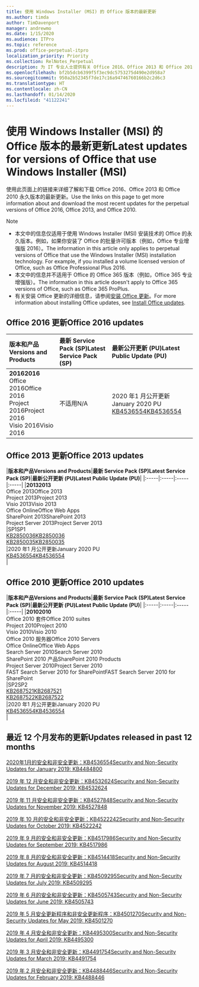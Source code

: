 ```yaml
---
title: 使用 Windows Installer (MSI) 的 Office 版本的最新更新
ms.author: timda
author: TimDavenport
manager: andrewmo
ms.date: 1/15/2020
ms.audience: ITPro
ms.topic: reference
ms.prod: office-perpetual-itpro
localization_priority: Priority
ms.collection: RelNotes_Perpetual
description: 为 IT 专业人士提供有关 Office 2016、Office 2013 和 Office 2010 永久版本的最新更新信息的链接
ms.openlocfilehash: bf2b5dcb6399f5f3ec9dc5753275d490e2d958a7
ms.sourcegitcommit: 950a2b52345f7de17c16a94746760166b2c2d6c3
ms.translationtype: HT
ms.contentlocale: zh-CN
ms.lasthandoff: 01/14/2020
ms.locfileid: "41122241"
---
```

# <a name="latest-updates-for-versions-of-office-that-use-windows-installer-msi"></a><span data-ttu-id="ffb12-103">使用 Windows Installer (MSI) 的 Office 版本的最新更新</span><span class="sxs-lookup"><span data-stu-id="ffb12-103">Latest updates for versions of Office that use Windows Installer (MSI)</span></span>

<span data-ttu-id="ffb12-104">使用此页面上的链接来详细了解和下载 Office 2016、Office 2013 和 Office 2010 永久版本的最新更新。</span><span class="sxs-lookup"><span data-stu-id="ffb12-104">Use the links on this page to get more information about and download the most recent updates for the perpetual versions of Office 2016, Office 2013, and Office 2010.</span></span>
  
 
> [!NOTE]
> - <span data-ttu-id="ffb12-p101">本文中的信息仅适用于使用 Windows Installer (MSI) 安装技术的 Office 的永久版本。例如，如果你安装了 Office 的批量许可版本（例如，Office 专业增强版 2016）。</span><span class="sxs-lookup"><span data-stu-id="ffb12-p101">The information in this article only applies to perpetual versions of Office that use the Windows Installer (MSI) installation technology. For example, if you installed a volume licensed version of Office, such as Office Professional Plus 2016.</span></span>
> - <span data-ttu-id="ffb12-107">本文中的信息并不适用于 Office 的 Office 365 版本（例如，Office 365 专业增强版）。</span><span class="sxs-lookup"><span data-stu-id="ffb12-107">The information in this article doesn't apply to Office 365 versions of Office, such as Office 365 ProPlus.</span></span>
> - <span data-ttu-id="ffb12-108">有关安装 Office 更新的详细信息，请参阅[安装 Office 更新](https://support.office.com/article/2ab296f3-7f03-43a2-8e50-46de917611c5)。</span><span class="sxs-lookup"><span data-stu-id="ffb12-108">For more information about installing Office updates, see [Install Office updates](https://support.office.com/article/2ab296f3-7f03-43a2-8e50-46de917611c5).</span></span> 


## <a name="office-2016-updates"></a><span data-ttu-id="ffb12-109">Office 2016 更新</span><span class="sxs-lookup"><span data-stu-id="ffb12-109">Office 2016 updates</span></span>

|<span data-ttu-id="ffb12-110">**版本和产品**</span><span class="sxs-lookup"><span data-stu-id="ffb12-110">**Versions and Products**</span></span>|<span data-ttu-id="ffb12-111">**最新 Service Pack (SP)**</span><span class="sxs-lookup"><span data-stu-id="ffb12-111">**Latest Service Pack (SP)**</span></span>|<span data-ttu-id="ffb12-112">**最新公开更新 (PU)**</span><span class="sxs-lookup"><span data-stu-id="ffb12-112">**Latest Public Update (PU)**</span></span>|
|:-----|:-----|:-----|
|<span data-ttu-id="ffb12-113">**2016**</span><span class="sxs-lookup"><span data-stu-id="ffb12-113">**2016**</span></span> <br/> <span data-ttu-id="ffb12-114">Office 2016</span><span class="sxs-lookup"><span data-stu-id="ffb12-114">Office 2016</span></span>  <br/> <span data-ttu-id="ffb12-115">Project 2016</span><span class="sxs-lookup"><span data-stu-id="ffb12-115">Project 2016</span></span>  <br/> <span data-ttu-id="ffb12-116">Visio 2016</span><span class="sxs-lookup"><span data-stu-id="ffb12-116">Visio 2016</span></span>  <br/> |<span data-ttu-id="ffb12-117">不适用</span><span class="sxs-lookup"><span data-stu-id="ffb12-117">N/A</span></span>  <br/> |<span data-ttu-id="ffb12-118">2020 年1 月公开更新</span><span class="sxs-lookup"><span data-stu-id="ffb12-118">January 2020 PU</span></span>  <br/> [<span data-ttu-id="ffb12-119">KB4536554</span><span class="sxs-lookup"><span data-stu-id="ffb12-119">KB4536554</span></span>](https://support.microsoft.com/help/4536554) <br/> |
   
## <a name="office-2013-updates"></a><span data-ttu-id="ffb12-120">Office 2013 更新</span><span class="sxs-lookup"><span data-stu-id="ffb12-120">Office 2013 updates</span></span>

|<span data-ttu-id="ffb12-121">**版本和产品**</span><span class="sxs-lookup"><span data-stu-id="ffb12-121">**Versions and Products**</span></span>|<span data-ttu-id="ffb12-122">**最新 Service Pack (SP)**</span><span class="sxs-lookup"><span data-stu-id="ffb12-122">**Latest Service Pack (SP)**</span></span>|<span data-ttu-id="ffb12-123">**最新公开更新 (PU)**</span><span class="sxs-lookup"><span data-stu-id="ffb12-123">**Latest Public Update (PU)**</span></span>|
|:-----|:-----|:-----|:-----|
|<span data-ttu-id="ffb12-124">**2013**</span><span class="sxs-lookup"><span data-stu-id="ffb12-124">**2013**</span></span> <br/> <span data-ttu-id="ffb12-125">Office 2013</span><span class="sxs-lookup"><span data-stu-id="ffb12-125">Office 2013</span></span>  <br/> <span data-ttu-id="ffb12-126">Project 2013</span><span class="sxs-lookup"><span data-stu-id="ffb12-126">Project 2013</span></span>  <br/> <span data-ttu-id="ffb12-127">Visio 2013</span><span class="sxs-lookup"><span data-stu-id="ffb12-127">Visio 2013</span></span>  <br/> <span data-ttu-id="ffb12-128">Office Online</span><span class="sxs-lookup"><span data-stu-id="ffb12-128">Office Web Apps</span></span>  <br/> <span data-ttu-id="ffb12-129">SharePoint 2013</span><span class="sxs-lookup"><span data-stu-id="ffb12-129">SharePoint 2013</span></span>  <br/> <span data-ttu-id="ffb12-130">Project Server 2013</span><span class="sxs-lookup"><span data-stu-id="ffb12-130">Project Server 2013</span></span>  <br/> |<span data-ttu-id="ffb12-131">SP1</span><span class="sxs-lookup"><span data-stu-id="ffb12-131">SP1</span></span> <br/> [<span data-ttu-id="ffb12-132">KB2850036</span><span class="sxs-lookup"><span data-stu-id="ffb12-132">KB2850036</span></span>](https://support.microsoft.com/kb/2850036) <br/>[<span data-ttu-id="ffb12-133">KB2850035</span><span class="sxs-lookup"><span data-stu-id="ffb12-133">KB2850035</span></span>](https://support.microsoft.com/kb/2850035) <br/> |<span data-ttu-id="ffb12-134">2020 年1 月公开更新</span><span class="sxs-lookup"><span data-stu-id="ffb12-134">January 2020 PU</span></span>  <br/> [<span data-ttu-id="ffb12-135">KB4536554</span><span class="sxs-lookup"><span data-stu-id="ffb12-135">KB4536554</span></span>](https://support.microsoft.com/help/4536554) <br/> |
   
## <a name="office-2010-updates"></a><span data-ttu-id="ffb12-136">Office 2010 更新</span><span class="sxs-lookup"><span data-stu-id="ffb12-136">Office 2010 updates</span></span>

|<span data-ttu-id="ffb12-137">**版本和产品**</span><span class="sxs-lookup"><span data-stu-id="ffb12-137">**Versions and Products**</span></span>|<span data-ttu-id="ffb12-138">**最新 Service Pack (SP)**</span><span class="sxs-lookup"><span data-stu-id="ffb12-138">**Latest Service Pack (SP)**</span></span>|<span data-ttu-id="ffb12-139">**最新公开更新 (PU)**</span><span class="sxs-lookup"><span data-stu-id="ffb12-139">**Latest Public Update (PU)**</span></span>|
|:-----|:-----|:-----|:-----|
|<span data-ttu-id="ffb12-140">**2010**</span><span class="sxs-lookup"><span data-stu-id="ffb12-140">**2010**</span></span> <br/> <span data-ttu-id="ffb12-141">Office 2010 套件</span><span class="sxs-lookup"><span data-stu-id="ffb12-141">Office 2010 suites</span></span>  <br/> <span data-ttu-id="ffb12-142">Project 2010</span><span class="sxs-lookup"><span data-stu-id="ffb12-142">Project 2010</span></span>  <br/> <span data-ttu-id="ffb12-143">Visio 2010</span><span class="sxs-lookup"><span data-stu-id="ffb12-143">Visio 2010</span></span>  <br/> <span data-ttu-id="ffb12-144">Office 2010 服务器</span><span class="sxs-lookup"><span data-stu-id="ffb12-144">Office 2010 Servers</span></span>  <br/> <span data-ttu-id="ffb12-145">Office Online</span><span class="sxs-lookup"><span data-stu-id="ffb12-145">Office Web Apps</span></span>  <br/> <span data-ttu-id="ffb12-146">Search Server 2010</span><span class="sxs-lookup"><span data-stu-id="ffb12-146">Search Server 2010</span></span>  <br/> <span data-ttu-id="ffb12-147">SharePoint 2010 产品</span><span class="sxs-lookup"><span data-stu-id="ffb12-147">SharePoint 2010 Products</span></span>  <br/> <span data-ttu-id="ffb12-148">Project Server 2010</span><span class="sxs-lookup"><span data-stu-id="ffb12-148">Project Server 2010</span></span>  <br/> <span data-ttu-id="ffb12-149">FAST Search Server 2010 for SharePoint</span><span class="sxs-lookup"><span data-stu-id="ffb12-149">FAST Search Server 2010 for SharePoint</span></span>  <br/> |<span data-ttu-id="ffb12-150">SP2</span><span class="sxs-lookup"><span data-stu-id="ffb12-150">SP2</span></span> <br/>[<span data-ttu-id="ffb12-151">KB2687521</span><span class="sxs-lookup"><span data-stu-id="ffb12-151">KB2687521</span></span>](https://support.microsoft.com/kb/2687521) <br/> [<span data-ttu-id="ffb12-152">KB2687522</span><span class="sxs-lookup"><span data-stu-id="ffb12-152">KB2687522</span></span>](https://support.microsoft.com/kb/2687522) <br/> |<span data-ttu-id="ffb12-153">2020 年1 月公开更新</span><span class="sxs-lookup"><span data-stu-id="ffb12-153">January 2020 PU</span></span>  <br/> [<span data-ttu-id="ffb12-154">KB4536554</span><span class="sxs-lookup"><span data-stu-id="ffb12-154">KB4536554</span></span>](https://support.microsoft.com/help/4536554) <br/>|
   

   
## <a name="updates-released-in-past-12-months"></a><span data-ttu-id="ffb12-155">最近 12 个月发布的更新</span><span class="sxs-lookup"><span data-stu-id="ffb12-155">Updates released in past 12 months</span></span>

[<span data-ttu-id="ffb12-156">2020年1月的安全和非安全更新：KB4536554</span><span class="sxs-lookup"><span data-stu-id="ffb12-156">Security and Non-Security Updates for January 2019: KB4484800</span></span>](https://support.microsoft.com/help/4536554)

[<span data-ttu-id="ffb12-157">2019 年 12 月安全和非安全更新：KB4532624</span><span class="sxs-lookup"><span data-stu-id="ffb12-157">Security and Non-Security Updates for December 2019: KB4532624</span></span>](https://support.microsoft.com/help/4532624)

[<span data-ttu-id="ffb12-158">2019 年 11 月安全和非安全更新：KB4527848</span><span class="sxs-lookup"><span data-stu-id="ffb12-158">Security and Non-Security Updates for November 2019: KB4527848</span></span>](https://support.microsoft.com/help/4527848)

[<span data-ttu-id="ffb12-159">2019 年 10 月的安全和非安全更新：KB4522242</span><span class="sxs-lookup"><span data-stu-id="ffb12-159">Security and Non-Security Updates for October 2019: KB4522242</span></span>](https://support.microsoft.com/help/4522242)

[<span data-ttu-id="ffb12-160">2019 年 9 月的安全和非安全更新：KB4517986</span><span class="sxs-lookup"><span data-stu-id="ffb12-160">Security and Non-Security Updates for September 2019: KB4517986</span></span>](https://support.microsoft.com/help/4517986 )

[<span data-ttu-id="ffb12-161">2019 年 8 月的安全和非安全更新：KB4514418</span><span class="sxs-lookup"><span data-stu-id="ffb12-161">Security and Non-Security Updates for August 2019: KB4514418</span></span>](https://support.microsoft.com/help/4514418)

[<span data-ttu-id="ffb12-162">2019 年 7 月的安全和非安全更新：KB4509295</span><span class="sxs-lookup"><span data-stu-id="ffb12-162">Security and Non-Security Updates for July 2019: KB4509295</span></span>](https://support.microsoft.com/help/4509295)

[<span data-ttu-id="ffb12-163">2019 年 6 月的安全和非安全更新：KB4505743</span><span class="sxs-lookup"><span data-stu-id="ffb12-163">Security and Non-Security Updates for June 2019: KB4505743</span></span>](https://support.microsoft.com/help/4505743)

[<span data-ttu-id="ffb12-164">2019 年 5 月安全更新程序和非安全更新程序：KB4501270</span><span class="sxs-lookup"><span data-stu-id="ffb12-164">Security and Non-Security Updates for May 2019: KB4501270 </span></span>](https://support.microsoft.com/help/4501270)

[<span data-ttu-id="ffb12-165">2019 年 4 月安全和非安全更新：KB4495300</span><span class="sxs-lookup"><span data-stu-id="ffb12-165">Security and Non-Security Updates for April 2019: KB4495300</span></span>](https://support.microsoft.com/help/4495300)

[<span data-ttu-id="ffb12-166">2019 年 3 月安全和非安全更新：KB4491754</span><span class="sxs-lookup"><span data-stu-id="ffb12-166">Security and Non-Security Updates for March 2019: KB4491754</span></span>](https://support.microsoft.com/help/4491754) 

[<span data-ttu-id="ffb12-167">2019 年 2 月安全和非安全更新：KB4488446</span><span class="sxs-lookup"><span data-stu-id="ffb12-167">Security and Non-Security Updates for February 2019: KB4488446</span></span>](https://support.microsoft.com/help/4488446)








 

   

   

  


  
 
  
 
  

  
   
  
